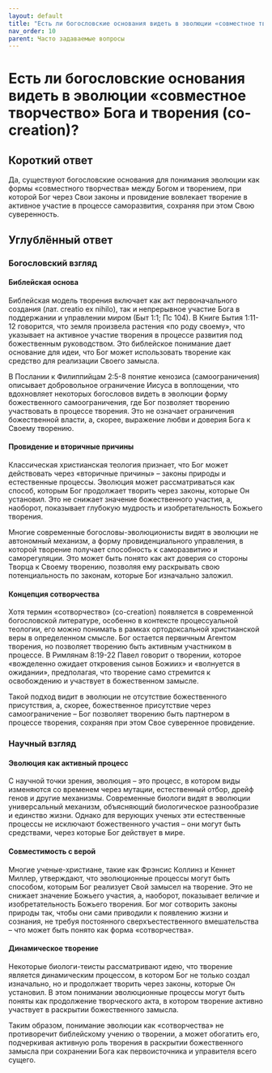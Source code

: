 ```yaml
---
layout: default
title: "Есть ли богословские основания видеть в эволюции «совместное творчество» Бога и творения (co-creation)?"
nav_order: 10
parent: Часто задаваемые вопросы
---
```


# Есть ли богословские основания видеть в эволюции «совместное творчество» Бога и творения (co-creation)?

## Короткий ответ

Да, существуют богословские основания для понимания эволюции как формы «совместного творчества» между Богом и творением, при которой Бог через Свои законы и провидение вовлекает творение в активное участие в процессе саморазвития, сохраняя при этом Свою суверенность.

## Углублённый ответ

### Богословский взгляд

#### Библейская основа

Библейская модель творения включает как акт первоначального создания (лат. creatio ex nihilo), так и непрерывное участие Бога в поддержании и управлении миром (Быт 1:1; Пс 104). В Книге Бытия 1:11-12 говорится, что земля произвела растения «по роду своему», что указывает на активное участие творения в процессе развития под божественным руководством. Это библейское понимание дает основание для идеи, что Бог может использовать творение как средство для реализации Своего замысла.

В Послании к Филиппийцам 2:5-8 понятие кенозиса (самоограничения) описывает добровольное ограничение Иисуса в воплощении, что вдохновляет некоторых богословов видеть в эволюции форму божественного самоограничения, где Бог позволяет творению участвовать в процессе творения. Это не означает ограничения божественной власти, а, скорее, выражение любви и доверия Бога к Своему творению.

#### Провидение и вторичные причины

Классическая христианская теология признает, что Бог может действовать через «вторичные причины» – законы природы и естественные процессы. Эволюция может рассматриваться как способ, которым Бог продолжает творить через законы, которые Он установил. Это не снижает значение божественного участия, а, наоборот, показывает глубокую мудрость и изобретательность Божьего творения.

Многие современные богословы-эволюционисты видят в эволюции не автономный механизм, а форму провиденциального управления, в которой творение получает способность к саморазвитию и саморегуляции. Это может быть понято как акт доверия со стороны Творца к Своему творению, позволяя ему раскрывать свою потенциальность по законам, которые Бог изначально заложил.

#### Концепция сотворчества

Хотя термин «сотворчество» (co-creation) появляется в современной богословской литературе, особенно в контексте процессуальной теологии, его можно понимать в рамках ортодоксальной христианской веры в определенном смысле. Бог остается первичным Агентом творения, но позволяет творению быть активным участником в процессе. В Римлянам 8:19-22 Павел говорит о творении, которое «вожделенно ожидает откровения сынов Божиих» и «волнуется в ожидании», предполагая, что творение само стремится к освобождению и участвует в божественном замысле.

Такой подход видит в эволюции не отсутствие божественного присутствия, а, скорее, божественное присутствие через самоограничение – Бог позволяет творению быть партнером в процессе творения, сохраняя при этом Свое суверенное провидение.

### Научный взгляд

#### Эволюция как активный процесс

С научной точки зрения, эволюция – это процесс, в котором виды изменяются со временем через мутации, естественный отбор, дрейф генов и другие механизмы. Современные биологи видят в эволюции универсальный механизм, объясняющий биологическое разнообразие и единство жизни. Однако для верующих ученых эти естественные процессы не исключают божественного участия – они могут быть средствами, через которые Бог действует в мире.

#### Совместимость с верой

Многие ученые-христиане, такие как Фрэнсис Коллинз и Кеннет Миллер, утверждают, что эволюционные процессы могут быть способом, которым Бог реализует Свой замысел на творение. Это не снижает значение Божьего участия, а, наоборот, показывает величие и изобретательность Божьего творения. Бог мог сотворить законы природы так, чтобы они сами приводили к появлению жизни и сознания, не требуя постоянного сверхъестественного вмешательства – что может быть понято как форма «сотворчества».

#### Динамическое творение

Некоторые биологи-теисты рассматривают идею, что творение является динамическим процессом, в котором Бог не только создал изначально, но и продолжает творить через законы, которые Он установил. В этом понимании эволюционные процессы могут быть поняты как продолжение творческого акта, в котором творение активно участвует в раскрытии божественного замысла.

Таким образом, понимание эволюции как «сотворчества» не противоречит библейскому учению о творении, а может обогатить его, подчеркивая активную роль творения в раскрытии божественного замысла при сохранении Бога как первоисточника и управителя всего сущего.